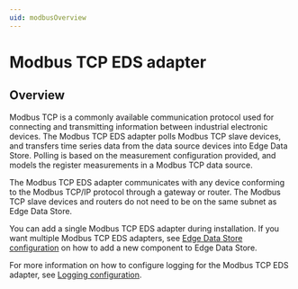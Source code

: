 ```yaml
---
uid: modbusOverview
---
```


# Modbus TCP EDS adapter

## Overview

Modbus TCP is a commonly available communication protocol used for connecting and transmitting information between industrial electronic devices. The Modbus TCP EDS adapter polls Modbus TCP slave devices, and transfers time series data from the data source devices into Edge Data Store. Polling is based on the measurement configuration provided, and models the register measurements in a Modbus TCP data source.

The Modbus TCP EDS adapter communicates with any device conforming to the Modbus TCP/IP protocol through a gateway or router. The Modbus TCP slave devices and routers do not need to be on the same subnet as Edge Data Store.

You can add a single Modbus TCP EDS adapter during installation. If you want multiple Modbus TCP EDS adapters, see [Edge Data Store configuration](xref:EdgeDataStoreConfiguration) on how to add a new component to Edge Data Store. 

For more information on how to configure logging for the Modbus TCP EDS adapter, see [Logging configuration](xref:LoggingConfiguration).
